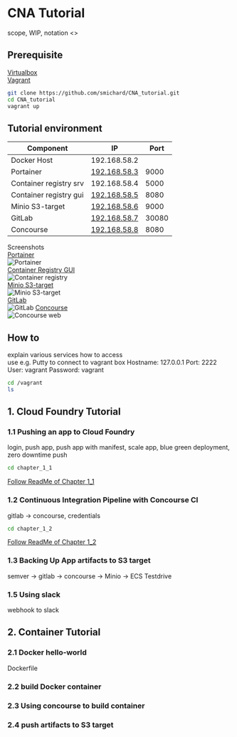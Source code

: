 # CNA Tutorial

scope, WIP, notation <>

## Prerequisite

[Virtualbox](https://www.virtualbox.org/)  
[Vagrant](https://www.vagrantup.com)  

```bash
git clone https://github.com/smichard/CNA_tutorial.git
cd CNA_tutorial
vagrant up
```

## Tutorial environment



| Component     | IP           | Port  |
| ------------- |------------  | ----- |
| Docker Host   | 192.168.58.2 |       |
| Portainer     | [192.168.58.3](http://192.168.58.3:9000) | 9000  |
| Container registry srv  | 192.168.58.4 | 5000  |
| Container registry gui  | [192.168.58.5](http://192.168.58.5:8080) | 8080  |
| Minio S3-target  | [192.168.58.6](http://192.168.58.6:9000) | 9000  |
| GitLab        | [192.168.58.7](http://192.168.58.7:30080) | 30080 |
| Concourse | [192.168.58.8](http://192.168.58.8:8080) | 8080  |


Screenshots  
[Portainer](http://192.168.58.3:9000)  
![Portainer](https://github.com/smichard/CNA_tutorial/blob/master/tutorial_assets/chapter_0/Portainer01.JPG)  
[Container Registry GUI](http://192.168.58.5:8080)  
![Container registry](https://github.com/smichard/CNA_tutorial/blob/master/tutorial_assets/chapter_0/Container_Registry01.JPG)  
[Minio  S3-target](http://192.168.58.6:9000)  
![Minio S3-target](https://github.com/smichard/CNA_tutorial/blob/master/tutorial_assets/chapter_0/Minio01.JPG)  
[GitLab](http://192.168.58.7:30080)  
![GitLab](https://github.com/smichard/CNA_tutorial/blob/master/tutorial_assets/chapter_0/GitLab01.JPG)
[Concourse](http://192.168.58.8:8080)  
![Concourse web](https://github.com/smichard/CNA_tutorial/blob/master/tutorial_assets/chapter_0/Concourse01.JPG)

## How to
explain various services how to access  
use e.g. Putty to connect to vagrant box
Hostname: 127.0.0.1
Port: 2222
User: vagrant
Password: vagrant
```bash
cd /vagrant
ls
```

## 1. Cloud Foundry Tutorial

### 1.1 Pushing an app to Cloud Foundry  
login, push app, push app with manifest, scale app, blue green deployment, zero downtime push  
```bash
cd chapter_1_1
```
[Follow ReadMe of Chapter 1_1](https://github.com/smichard/CNA_tutorial/tree/master/chapter_1_1)

### 1.2 Continuous Integration Pipeline with Concourse CI

gitlab -> concourse, credentials  
```bash
cd chapter_1_2
```
[Follow ReadMe of Chapter 1_2](https://github.com/smichard/CNA_tutorial/tree/master/chapter_1_2)

### 1.3 Backing Up App artifacts to S3 target  

semver -> gitlab -> concourse -> Minio -> ECS Testdrive

### 1.5 Using slack    

webhook to slack

## 2. Container Tutorial

### 2.1 Docker hello-world  

Dockerfile  

### 2.2 build Docker container

### 2.3 Using concourse to build container

### 2.4 push artifacts to S3 target
